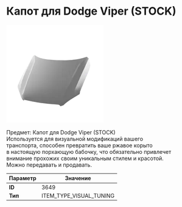# Капот для Dodge Viper (STOCK)

![Item Image](../img/3649.webp?raw=true)

Предмет: Капот для Dodge Viper (STOCK)<br>Используется для визуальной модификаций вашего<br>транспорта, способен превратить ваше ржавое корыто<br>в настоящую порхающую бабочку, что обязательно привлечет<br>внимание прохожих своим уникальным стилем и красотой.<br>Можно передавать и продавать.


| Параметр | Значение |
|----------|----------|
| **ID** | 3649 |
| **Тип** | ITEM_TYPE_VISUAL_TUNING |

